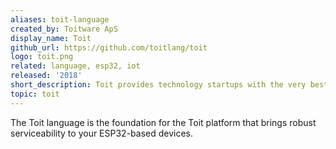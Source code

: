 ```yaml
---
aliases: toit-language
created_by: Toitware ApS
display_name: Toit
github_url: https://github.com/toitlang/toit
logo: toit.png
related: language, esp32, iot
released: '2018'
short_description: Toit provides technology startups with the very best foundation for their IoT solutions.
topic: toit
---
```

The Toit language is the foundation for the Toit platform that brings robust serviceability to your ESP32-based devices.
